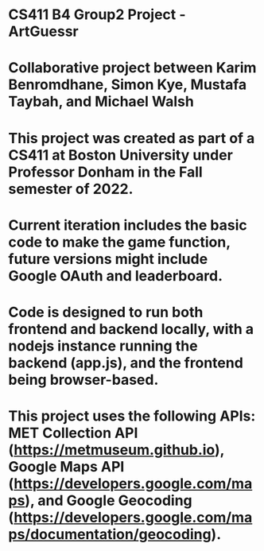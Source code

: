 # CS411 B4 Group2 Project - ArtGuessr

# Collaborative project between Karim Benromdhane, Simon Kye, Mustafa Taybah, and Michael Walsh

# This project was created as part of a CS411 at Boston University under Professor Donham in the Fall semester of 2022.

# Current iteration includes the basic code to make the game function, future versions might include Google OAuth and leaderboard.

# Code is designed to run both frontend and backend locally, with a nodejs instance running the backend (app.js), and the frontend being browser-based.

# This project uses the following APIs: MET Collection API (https://metmuseum.github.io), Google Maps API (https://developers.google.com/maps), and Google Geocoding (https://developers.google.com/maps/documentation/geocoding).


